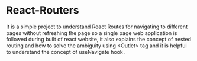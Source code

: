 # React-Routers
It is a simple project to understand React Routes for navigating to different pages without refreshing the page so a single page web application is followed during built of react website, it also explains the concept of nested routing and how to solve the ambiguity using &lt;Outlet> tag and it is helpful to understand the concept of useNavigate hook .
